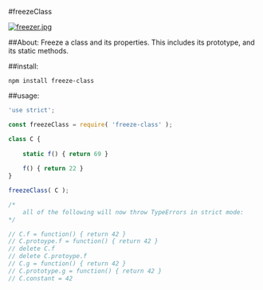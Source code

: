#freezeClass

[![freezer.jpg](https://s29.postimg.org/gjwm9hhmv/freezer.jpg)](https://postimg.org/image/6zczmlsar/)

##About:
Freeze a class and its properties. This includes its prototype, and its static methods.


##install:

```
npm install freeze-class
```

##usage:

```.js
'use strict';

const freezeClass = require( 'freeze-class' );

class C {
	
	static f() { return 69 }
	
	f() { return 22 }
}

freezeClass( C );

/*
	all of the following will now throw TypeErrors in strict mode:
*/

// C.f = function() { return 42 }
// C.protoype.f = function() { return 42 }
// delete C.f
// delete C.protoype.f
// C.g = function() { return 42 }
// C.prototype.g = function() { return 42 }
// C.constant = 42
```
